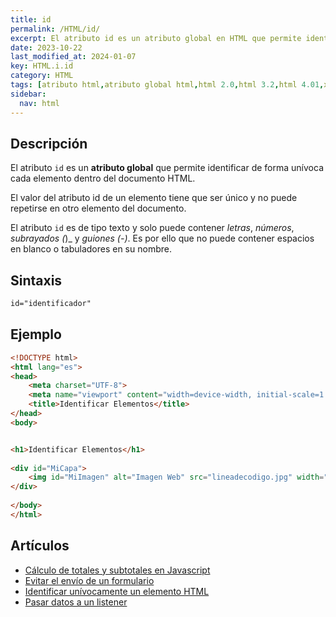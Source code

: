```yaml
---
title: id
permalink: /HTML/id/
excerpt: El atributo id es un atributo global en HTML que permite identificar de forma única cada elemento dentro del documento. Es de tipo texto y su valor debe ser único y no repetirse en otros elementos. No puede contener espacios en blanco o tabuladores en su nombre.
date: 2023-10-22
last_modified_at: 2024-01-07
key: HTML.i.id
category: HTML
tags: [atributo html,atributo global html,html 2.0,html 3.2,html 4.01,xhtml 1.0,xhtml 1.1,html 5,html 5.1,html 5.2]
sidebar:
  nav: html
---
```


## **Descripción**


El atributo `id` es un **atributo global** que permite identificar de forma unívoca cada elemento dentro del documento HTML.


El valor del atributo id de un elemento tiene que ser único y no puede repetirse en otro elemento del documento. 


El atributo `id` es de tipo texto y solo puede contener _letras_, _números_, _subrayados (_)_ y _guiones (-)_. Es por ello que no puede contener espacios en blanco o tabuladores en su nombre.


## **Sintaxis**


```html
id="identificador"
```


## **Ejemplo**


```html
<!DOCTYPE html>
<html lang="es">
<head>
    <meta charset="UTF-8">
    <meta name="viewport" content="width=device-width, initial-scale=1.0">
    <title>Identificar Elementos</title>
</head>
<body>


<h1>Identificar Elementos</h1>
        
<div id="MiCapa">
    <img id="MiImagen" alt="Imagen Web" src="lineadecodigo.jpg" width="100" height="200"/>
</div>
    
</body>
</html>
```


## Artículos

- [Cálculo de totales y subtotales en Javascript](https://lineadecodigo.com/javascript/calculo-de-totales-y-subtotales-en-javascript/)
- [Evitar el envío de un formulario](https://lineadecodigo.com/dom/evitar-el-envio-de-un-formulario/)
- [Identificar unívocamente un elemento HTML](https://lineadecodigo.com/html/identificar-univocamente-un-elemento-html/)
- [Pasar datos a un listener](https://lineadecodigo.com/dom/pasar-datos-a-un-listener/)
